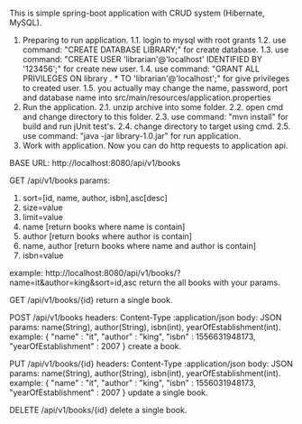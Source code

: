 This is simple spring-boot application with CRUD system (Hibernate, MySQL).

1. Preparing to run application.
1.1. login to mysql with root grants
1.2. use command: "CREATE DATABASE LIBRARY;" for create database.
1.3. use command: "CREATE USER 'librarian'@'localhost' IDENTIFIED BY '123456';" for create new user.
1.4. use command: "GRANT ALL PRIVILEGES ON library . * TO 'librarian'@'localhost';" for give privileges to created user.
1.5. you actually may change the name, password, port and database name into src/main/resources/application.properties
2. Run the application.
2.1. unzip archive into some folder.
2.2. open cmd and change directory to this folder.
2.3. use command: "mvn install" for build and run jUnit test's.
2.4. change directory to target using cmd.
2.5. use command: "java -jar library-1.0.jar" for run application.
3. Work with application.
Now you can do http requests to application api.

BASE URL: http://localhost:8080/api/v1/books

GET /api/v1/books 
params: 
1. sort=[id, name, author, isbn],asc[desc]
2. size=value
3. limit=value
4. name [return books where name is contain]
5. author [return books where author is contain]
6. name, author [return books where name and author is contain]
7. isbn=value

example: http://localhost:8080/api/v1/books/?name=it&author=king&sort=id,asc
return the all books with your params.

GET /api/v1/books/{id}
return a single book.

POST /api/v1/books
headers: Content-Type :application/json
body: JSON
params: name(String), author(String), isbn(int), yearOfEstablishment(int).
example:
{
	"name" : "it",
	"author" : "king",
	"isbn" : 1556631948173,
	"yearOfEstablishment" : 2007
}
create a book.

PUT /api/v1/books/{id} 
headers: Content-Type :application/json
body: JSON
params: name(String), author(String), isbn(int), yearOfEstablishment(int).
example:
{
	"name" : "it",
	"author" : "king",
	"isbn" : 1556031948173,
	"yearOfEstablishment" : 2007
}
update a single book.

DELETE /api/v1/books/{id}
delete a single book.
